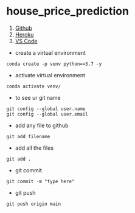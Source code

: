 # house_price_prediction

1. [Github](https://github.com)
2. [Heroku](https://heroku.com)
3. [VS Code](https://code.visualstudio.com)

- create a virtual environment
```
conda create -p venv python==3.7 -y
```
- activate virtual environment
```
conda activate venv/
```
- to see ur git name
```
git config --global user.name
git config --global user.email
```
- add any file to github
```
git add filename
```
- add all the files
```
git add .
```
- git commit
```
git commit -m "type here"
```
- git push
```
git push origin main
```
